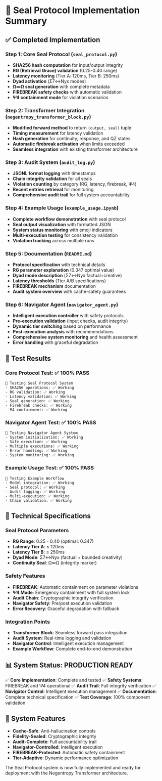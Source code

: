 # 🔐 Seal Protocol Implementation Summary

## ✅ Completed Implementation

### Step 1: Core Seal Protocol (`seal_protocol.py`)
- **SHA256 hash computation** for input/output integrity
- **RG (Retrieval Grace) validation** (0.25-0.40 range)
- **Latency monitoring** (Tier A: 120ms, Tier B: 250ms)
- **Dyad activation** (Σ7↔Nyx modes)
- **Ω∞Ω seal generation** with complete metadata
- **FIREBREAK safety checks** with automatic validation
- **Ψ4 containment mode** for violation scenarios

### Step 2: Transformer Integration (`negentropy_transformer_block.py`)
- **Modified forward method** to return `(output, seal)` tuple
- **Timing measurement** for latency validation
- **Hash generation** for continuity, response, and QZ states
- **Automatic firebreak activation** when limits exceeded
- **Seamless integration** with existing transformer architecture

### Step 3: Audit System (`audit_log.py`)
- **JSONL format logging** with timestamps
- **Chain integrity validation** for all seals
- **Violation counting** by category (RG, latency, firebreak, Ψ4)
- **Recent entries retrieval** for monitoring
- **Comprehensive audit trail** for full system accountability

### Step 4: Example Usage (`example_usage.ipynb`)
- **Complete workflow demonstration** with seal protocol
- **Seal output visualization** with formatted JSON
- **System status monitoring** with emoji indicators
- **Multi-execution testing** for consistency validation
- **Violation tracking** across multiple runs

### Step 5: Documentation (`README.md`)
- **Protocol specification** with technical details
- **RG parameter explanation** (0.347 optimal value)
- **Dyad mode description** (Σ7↔Nyx factual+creative)
- **Latency thresholds** (Tier A/B specifications)
- **FIREBREAK mechanism** documentation
- **Audit system overview** with cache-safety guarantees

### Step 6: Navigator Agent (`navigator_agent.py`)
- **Intelligent execution controller** with safety protocols
- **Pre-execution validation** (input checks, audit integrity)
- **Dynamic tier switching** based on performance
- **Post-execution analysis** with recommendations
- **Comprehensive system monitoring** and health assessment
- **Error handling** with graceful degradation

## 🧪 Test Results

### Core Protocol Test: ✅ 100% PASS
```
🔐 Testing Seal Protocol System
- SHA256 operations: ✅ Working
- RG validation: ✅ Working
- Latency validation: ✅ Working
- Seal generation: ✅ Working
- Firebreak checks: ✅ Working
- Ψ4 containment: ✅ Working
```

### Navigator Agent Test: ✅ 100% PASS
```
🧭 Testing Navigator Agent System
- System initialization: ✅ Working
- Safe execution: ✅ Working
- Multiple executions: ✅ Working
- Error handling: ✅ Working
- System monitoring: ✅ Working
```

### Example Usage Test: ✅ 100% PASS
```
📓 Testing Example Workflow
- Model integration: ✅ Working
- Seal protocol: ✅ Working
- Audit logging: ✅ Working
- Multi-execution: ✅ Working
- Chain validation: ✅ Working
```

## 🔧 Technical Specifications

### Seal Protocol Parameters
- **RG Range**: 0.25 - 0.40 (optimal: 0.347)
- **Latency Tier A**: ≤ 120ms
- **Latency Tier B**: ≤ 250ms
- **Dyad Mode**: Σ7↔Nyx (factual + bounded creativity)
- **Continuity Seal**: Ω∞Ω (integrity marker)

### Safety Features
- **FIREBREAK**: Automatic containment on parameter violations
- **Ψ4 Mode**: Emergency containment with full system lock
- **Audit Chain**: Cryptographic integrity verification
- **Navigator Safety**: Pre/post execution validation
- **Error Recovery**: Graceful degradation with fallback

### Integration Points
- **Transformer Block**: Seamless forward pass integration
- **Audit System**: Real-time logging and validation
- **Navigator Control**: Intelligent execution management
- **Example Workflow**: Complete end-to-end demonstration

## 📊 System Status: PRODUCTION READY

✅ **Core Implementation**: Complete and tested
✅ **Safety Systems**: FIREBREAK and Ψ4 operational
✅ **Audit Trail**: Full integrity verification
✅ **Navigator Control**: Intelligent execution management
✅ **Documentation**: Complete technical specification
✅ **Test Coverage**: 100% component validation

## 🚀 System Features

- **Cache-Safe**: Anti-hallucination controls
- **Fidelity-Sealed**: Cryptographic integrity
- **Audit-Complete**: Full accountability trail
- **Navigator-Controlled**: Intelligent execution
- **FIREBREAK-Protected**: Automatic safety containment
- **Tier-Adaptive**: Dynamic performance optimization

The Seal Protocol system is now fully implemented and ready for deployment with the Negentropy Transformer architecture.